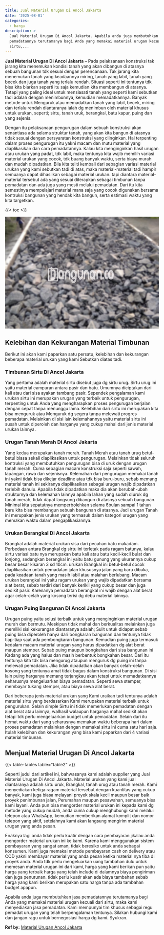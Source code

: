 ```yaml
---
title: Jual Material Urugan Di Ancol Jakarta
date: '2025-08-01'
categories:
  - harga
description: >-
  Jual Material Urugan Di Ancol Jakarta. Apabila anda juga membutuhkan jasa
  pemadatannya terutamanya bagi Anda yang memakai material urugan kecuali dari
  sirtu,...
---
```


**Jual Material Urugan Di Ancol Jakarta** – Pada pelaksanaan konstruksi tak jarang kita menemukan kondisi tanah yang akan dibangun di atasnya sebuah bangunan tdk sesuai dengan perencanaan. Tak jarang kita menemukan tanah yang keadaannya miring, tanah yang labil, tanah yang becek dan juga tanah yang terlalu rendah. Situasi seperti ini tentunya tdk bisa kita biarkan seperti itu saja kemudian kita membangun di atasnya. Tetapi yang paling ideal untuk mensiasati tanah yang seperti kami sebutkan tadi adalah dengan menimbunnya, kemudian memadatkannya. Banyak metode untuk Menguruk atau memadatkan tanah yang labil, becek, miring dan terlalu rendah diantaranya ialah dg menimbun oleh material khusus untuk urukan, seperti; sirtu, tanah uruk, berangkal, batu kapur, puing dan yang sejenis.

Dengan itu pelaksanaan pengurugan dalam sebuah konstruksi akan senantiasa ada selama struktur tanah, yang akan kita bangun di atasnya tidak sesuai dengan persyaratan konstruksi yang diinginkan. Hal terpenting dalam proses pengurugan itu yakni macam dan mutu material yang diaplikasikan dan cara pemadatannya. Kalau kita menginginkan hasil urugan atau urukan yang padat, tdk labil, maka tentunya kita wajib memilih variasi material urukan yang cocok, tdk buang banyak waktu, serta biaya murah dan mudah dipadatkan. Bila kita teliti kembali dari sebagian variasi material urukan yang kami sebutkan tadi di atas, maka material-material tadi hampir semuanya dapat dihasilkan sebagai material urukan. tapi diantara material-material tersebut ada yang sesuai diterapkan sebagai timbunan tanpa pemadatan dan ada juga yang mesti melalui pemadatan. Dari itu kita semestinya mempelajari material mana saja yang cocok digunakan bersama kontruksi bangunan yang hendak kita bangun, serta estimasi waktu yang kita targetkan.

{{< toc >}}

![Jual Material Urugan Di Ancol Jakarta](/images/jual-urugan-32.png)

## Kelebihan dan Kekurangan Material Timbunan

Berikut ini akan kami paparkan satu persatu, kelebihan dan kekurangan beberapa material urukan yang kami Sebutkan diatas tadi.

### Timbunan Sirtu Di Ancol Jakarta

Yang pertama adalah material sirtu disebut juga dg sirtu urug. Sirtu urug ini yaitu material campuran antara pasir dan batu. Umumnya diciptakan dari kali atau dari sisa ayakan tambang pasir. Sependek pengalaman kami urukan sirtu ini merupakan urugan yang terbaik untuk pengurugan, terpenting untuk Anda yang mengharapkan proses pengurugan berjalan dengan cepat tanpa menunggu lama. Kelebihan dari sirtu ini merupakan kita bisa menguruk atau Menguruk dg segera tanpa melewati progres pemadatan. Melainkan di sisi lain kelemahannya yaitu material sirtu ini susah untuk diperoleh dan harganya yang cukup mahal dari jenis material urukan lainnya.

### Urugan Tanah Merah Di Ancol Jakarta

Yang kedua merupakan tanah merah. Tanah Merah atau tanah urug betul-betul biasa sekali diaplikasikan untuk pengurugan. Melainkan tidak seluruh kontruksi yang membutuhkan pengurugan bisa di uruk dengan urugan tanah merah. Cuma sebagian macam konstruksi saja seperti sawah, lapangan, rawa dan sejenisnya. Kelemahan dari pengurugan memakai tanah ini yakni tidak bisa dikejar deadline atau tdk bisa buru-buru, sebab memang material tanah ini sekiranya diaplikasikan sebagai urugan wajib dipadatkan terlebih dahulu. Apabila tidak dipadatkan maka dia akan berubah-ubah strukturnya dan kelemahan lainnya apabila lahan yang sudah diuruk dg tanah merah, tidak dapat langsung dibangun di atasnya sebuah bangunan. Minimal kita sepatutnya memperbolehkan selama 6bulan sampai 1 tahun baru kita bisa membangun sebuah bangunan di atasnya. Jadi urugan Tanah ini merupakan jenis urukan yang termasuk dalam kategori urugan yang memakan waktu dalam pengaplikasiannya.

### Urukan Berangkal Di Ancol Jakarta

Brangkal adalah material urukan sisa dari pecahan batu makadam. Perbedaan antara Brangkal dg sirtu ini terletak pada ragam batunya, kalau sirtu variasi batu nya merupakan batu kali atau batu kecil-kecil bulat dan lonjong, sedangkan berangkal ini yaitu batu gunung yang ukurannya cukup besar besar kisaran 3 sd 10cm. urukan Brangkal ini betul-betul cocok diaplikasikan untuk pemadatan jalan khususnya jalan yang baru dibuka, pada keadaan tanah yang masih labil atau malahan berlubang. Macam urukan berangkal ini yaitu ragam urukan yang wajib dipadatkan bersama alat berat, sebab terdiri dari banyak kerikil yang cukup besar dan juga sedikit pasir. Karenanya pemadatan berangkal ini wajib dengan alat berat agar celah-celah yang kosong terisi dg debu material lainnya.

### Urugan Puing Bangunan Di Ancol Jakarta

Urugan puing yaitu solusi terbaik untuk yang menginginkan material urugan murah dan bermutu. Meskipun tidak mahal dan berkualitas melainkan juga memiliki sisi kekurangan diantaranya adalah; Sulit untuk didapat sebab puing bisa diperoleh hanya dari bongkaran bangunan dan tentunya tidak tiap-tiap saat ada pembongkaran bangunan. Kemudian puing juga termasuk kedalam macam material urugan yang harus dipadatkan dg alat berat maupun stemper. Sebab puing maupun bongkahan dari sisa bangunan ini Kadang ada yang halus dan masih berbentuk bongkahan besar. Dari itu tentunya kita tdk bisa mengurug ataupun menguruk dg puing ini tanpa melewati pemadatan. Jika tidak dipadatkan akan banyak celah-celah kosong yang tentunya amat tidak bagus dalam konstruksi bangunan. Di sisi lain puing harganya memang terjangkau akan tetapi untuk memadatkannya seharusnya mengeluarkan biaya pemadatan. Seperti sewa stemper, membayar tukang stemper, atau biaya sewa alat berat.

Dari beberapa jenis material urukan yang Kami uraikan tadi tentunya adalah material sirtu yang berdasarkan Kami merupakan material terbaik untuk pengurukan. Selain simple Sirtu ini tidak memerlukan pemadatan dengan alat berat atau lainnya, walhasil walaupun harganya mahal sedikit akan tetapi tdk perlu mengeluarkan budget untuk pemadatan. Selain dari itu hemat waktu dari yang seharusnya memakan waktu beberapa hari dalam proses pemadatan melainkan dengan memakai sirtu ini cuma satu hari saja. Itulah kelebihan dan kekurangan yang bisa kami paparkan dari 4 variasi material timbunan.

## Menjual Material Urugan Di Ancol Jakarta

{{< table-tables table="table2" >}}

Seperti judul dari artikel ini, bahwasanya kami adalah supplier yang Jual Material Urugan Di Ancol Jakarta. Material urukan yang kami jual diantaranya adalah sirtu uruk, Brangkal, tanah urug atau tanah merah. Kami menyediakan ketiga ragam material tersebut dengan kuantitas yang cukup banyak, kami juga biasa melayani proyek skala kecil maupun besar baik proyek penimbunan jalan, Perumahan maupun pesawahan, semuanya bisa kami layani. Anda pun bisa mengorder material urukan ini kepada kami dg metode yang cukup mudah, anda cuma cukup menghubungi kami melalui telepon atau WhatsApp, kemudian memberikan alamat komplit dan nomor telepon yang aktif, setelahnya kami akan langsung mengirim material urugan yang anda pesan.

Enaknya lagi anda tidak perlu kuatir dengan cara pembayaran jikalau anda mengorder material urukan ini ke kami. Karena kami menggunakan sistem pembayaran yang sangat aman, tidak beresiko untuk anda sebagai konsumen. Kami juga memakai metode pembayaran cash on delivery atau COD yakni membayar material yang anda pesan ketika material nya tiba di proyek anda. Anda tdk perlu mengeluarkan uang tambahan dulu untuk memesan material urugan ini dari kami, harga yang kami berikan pun yaitu harga yang terbaik harga yang telah include di dalamnya biaya pengiriman dan juga penurunan. tidak perlu kuatir akan ada biaya tambahan sebab harga yang kami berikan merupakan satu harga tanpa ada tambahan budget apapun.

Apabila anda juga membutuhkan jasa pemadatannya terutamanya bagi Anda yang memakai material urugan kecuali dari sirtu, maka kami menyediakan jasa pemadatan. Kami mempunyai tim khusus sebagai regu pemadat urugan yang telah berpengalaman tentunya. Silakan hubungi kami dan jangan ragu untuk bernegosiasi harga dg kami. Syukran.

**Ref by:** [Material Urugan Ancol Jakarta](https://id.wikipedia.org/wiki/Material)
